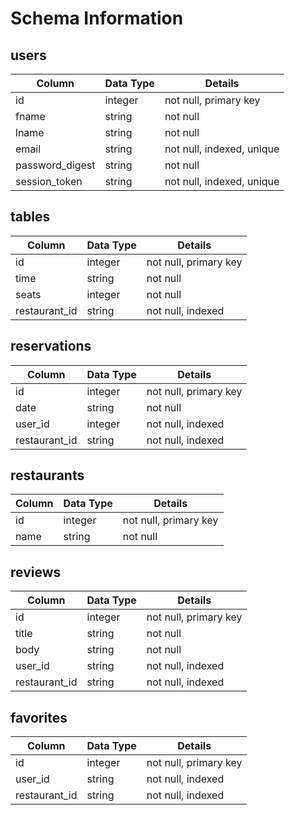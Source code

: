# Schema Information

## users
|    Column          |   Data Type   |    Details               |
| -------------      | ------------- | -------------            |
| id                 | integer       | not null, primary key    |
| fname              | string        | not null                 |
| lname              | string        | not null                 |
| email              | string        | not null, indexed, unique|
| password_digest    | string        | not null                 |
| session_token      | string        | not null, indexed, unique|

## tables
|    Column          |   Data Type   |    Details               |
| -------------      | ------------- | -------------            |
| id                 | integer       | not null, primary key    |
| time               | string        | not null                 |
| seats              | integer       | not null                 |
| restaurant_id      | string        | not null, indexed        |

## reservations
|    Column          |   Data Type   |    Details               |
| -------------      | ------------- | -------------            |
| id                 | integer       | not null, primary key    |
| date               | string        | not null                 |
| user_id            | integer       | not null, indexed        |
| restaurant_id      | string        | not null, indexed        |

## restaurants
|    Column          |   Data Type   |    Details               |
| -------------      | ------------- | -------------            |
| id                 | integer       | not null, primary key    |
| name               | string        | not null                 |

## reviews
|    Column          |   Data Type   |    Details               |
| -------------      | ------------- | -------------            |
| id                 | integer       | not null, primary key    |
| title              | string        | not null                 |
| body               | string        | not null                 |
| user_id            | string        | not null, indexed        |
| restaurant_id      | string        | not null, indexed        |

## favorites
|    Column          |   Data Type   |    Details               |
| -------------      | ------------- | -------------            |
| id                 | integer       | not null, primary key    |
| user_id            | string        | not null, indexed        |
| restaurant_id      | string        | not null, indexed        |
